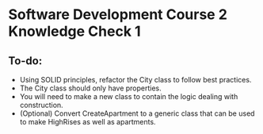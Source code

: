 # Software Development Course 2 Knowledge Check 1

## To-do:
- Using SOLID principles, refactor the City class to follow best practices.
- The City class should only have properties.
- You will need to make a new class to contain the logic dealing with construction.
- (Optional) Convert CreateApartment to a generic class that can be used to make HighRises as well as apartments.